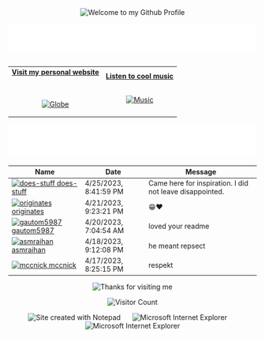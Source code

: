 <!-- "Hero" Header -->
<div align="center">
  <img src="https://github.com/BrunnerLivio/brunnerlivio/blob/master/images/welcome.png?raw=true" style="max-width: 100%;" alt="Welcome to my Github Profile" />
  <br />
  <br />
  <img height="50" alt="My Name is Livio and I like Node.js" src="images/personal_note.svg" />
  <br />
  <br />

</div>

<!-- Social -->
<table width="100%" align="center">
<tr>
<td align="center">
<a href="https://brunnerliv.io">
<strong>Visit my personal website </strong>
<br />
<br />
<br />

<p>

<img alt="Globe" height="80" src="images/globe.gif">
</a>
</p>

</td>


<td align="center">
<a href="https://www.youtube.com/watch?v=3YxaaGgTQYM&ab_channel=EvanescenceVEVO">
<strong>Listen to cool music</strong>
<br />
<br />


<p>
<img height="100" alt="Music" src="images/music.gif"> 
</a>
</p>

</td>
</tr>
</table>

<div align="center">
<a href="https://github.com/BrunnerLivio/brunnerlivio/issues/62#issuecomment-new"><img src="images/guestbook.svg"></a> 
</div>

<!-- Guestbook -->
| Name | Date | Message |
|---|---|---|
| <a href="https://github.com/does-stuff"><img width="24" src="https://avatars.githubusercontent.com/u/64072077?s=24&u=fd29d5d706cc497d9a1d4b439f8d18689c3bc9c6&v=4" alt="does-stuff" /> does-stuff</a> |4/25/2023, 8:41:59 PM|Came here for inspiration. I did not leave disappointed.|
| <a href="https://github.com/originates"><img width="24" src="https://avatars.githubusercontent.com/u/105183376?s=24&u=5fa415c2d7fa37bdd6d2e2af5000b43086ab0e1a&v=4" alt="originates" /> originates</a> |4/21/2023, 9:23:21 PM|😁❤️|
| <a href="https://github.com/gautom5987"><img width="24" src="https://avatars.githubusercontent.com/u/80168672?s=24&u=9727c938fb541e49cdb9f577e6d09d70c25a4837&v=4" alt="gautom5987" /> gautom5987</a> |4/20/2023, 7:04:54 AM|loved your readme|
| <a href="https://github.com/asmraihan"><img width="24" src="https://avatars.githubusercontent.com/u/121637612?s=24&u=9eafd13f8d5b6d0d3a627f27ca85b9e8fbcd5320&v=4" alt="asmraihan" /> asmraihan</a> |4/18/2023, 9:12:08 PM|he meant repsect|
| <a href="https://github.com/mccnick"><img width="24" src="https://avatars.githubusercontent.com/u/91184284?s=24&u=27e6d9ebf86b25da24cd31c5daad33d6d731f1a6&v=4" alt="mccnick" /> mccnick</a> |4/17/2023, 8:25:15 PM|respekt|
<!-- /Guestbook -->

<!-- Footer -->

<div align="center">

<img height="120" alt="Thanks for visiting me" width="100%" src="https://raw.githubusercontent.com/BrunnerLivio/brunnerlivio/master/images/marquee.svg" />
<br />

![Visitor Count](https://profile-counter.glitch.me/brunnerlivio/count.svg)


<img src="https://raw.githubusercontent.com/BrunnerLivio/brunnerlivio/master/images/notepad.gif" alt="Site created with Notepad" height="30" />
<!-- "margin-right: whatever;" -->
<span>&nbsp;&nbsp;&nbsp;&nbsp;</span>  
<img src="https://raw.githubusercontent.com/BrunnerLivio/brunnerlivio/master/images/ie_logo.gif" alt="Microsoft Internet Explorer" />
<span>&nbsp;&nbsp;&nbsp;&nbsp;</span>  
<img src="https://raw.githubusercontent.com/BrunnerLivio/brunnerlivio/master/images/noframes.gif" alt="Microsoft Internet Explorer" />

</div>
